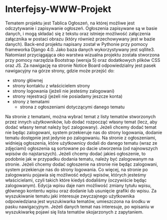 ﻿# Interfejsy-WWW-Projekt
Tematem projektu jest Tablica Ogłoszeń, na której możliwe jest odczytywanie i zapisywanie ogłoszeń. Ogłoszenia zapisywane są w basie danych, i mogą składać się z tekstu oraz istnieje możliwość załączenia załącznika w postaci obrazu (który również przechowywany jest w bazie danych). Back-end projektu napisany został w Pythonie przy pomocy frameworka Django 4.0. Jako baza danych wykorzystywany jest sqllite3. Natomiast przyciągająca oko warstwa wizualna projektu została stworzona przy pomocy narzędzia Bootstrap (wersja 5) oraz dodatkowych plików CSS oraz JS. 
Za nawigację na stronie Notice Board odpowiedzialny jest pasek nawigacyjny na górze strony, gdzie może przejść do:

- strony głównej 
- strony kontaktu z właścicielem strony
- strony logowania (jeżeli nie jesteśmy zalogowani)
- strony rejestracji (jeżeli nie posiadamy jeszcze konta)
- strony z tematami 
  - strona z ogłoszeniami dotyczącymi danego tematu

Na stronie z tematami, można wybrać temat z listy tematów stworzonych przez innych użytkowników, lub dodać rozpocząć własny temat (lecz, aby dodać własny temat należy być zalogowany). Jeżeli chcemy dodać temat nie będąc zalogowani, system przekieruje nas do  strony logowania, dodanie tematu dostępnie jest jedynie po zalogowaniu. 
Na stronie z ogłoszeniami, widnieją ogłoszenia, które użytkownicy dodali do danego tematu (wraz ze zdjęciami) ogłoszenia są sortowane po dacie utworzenia (od najnowszych wpisów do najstarszych). Jeżeli chcemy dodać jakieś ogłoszenie, to podobnie jak w przypadku dodania tematu, należy być zalogowanym na stronie. Jeżeli chcemy dodać ogłoszenie na stronie nie będąc zalogowani, system przekieruje nas do  strony logowania. 
Co więcej, na stronie po zalogowaniu pojawia się możliwość edycji wpisów, których jesteśmy właścicielami, czyli takich które kiedyś dodaliśmy (oczywiście będąc zalogowanym). Edycja wpisu daje nam możliwość zmiany tytułu wpisu, głównego kontentu wpisu oraz dodanie lub usunięcie grafiki do wpisu. 
Za wyszukiwanie tematu jaki interesuje zwyczajnego użytkownika odpowiedziana jest wyszukiwarka tematów, umieszczona na środku w pasku nawigacyjnym. Jeżeli danych temat nas interesuje, po wpisaniu w wyszukiwarkę pojawi się lista tematów skojarzonych z zapytaniem.
